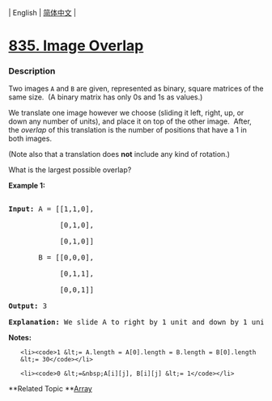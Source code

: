 | English | [简体中文](README.md) |

# [835. Image Overlap](https://leetcode-cn.com/problems/image-overlap)
 ### Description
<p>Two images <code>A</code> and <code>B</code> are given, represented as&nbsp;binary, square matrices of the same size.&nbsp; (A binary matrix has only 0s and 1s as values.)</p>

<p>We translate one image however we choose (sliding it left, right, up, or down any number of units), and place it on top of the other image.&nbsp; After, the <em>overlap</em> of this translation is the number of positions that have a 1 in both images.</p>

<p>(Note also that a translation does <strong>not</strong> include any kind of rotation.)</p>

<p>What is the largest possible overlap?</p>

<p><strong>Example 1:</strong></p>

<pre>
<strong>Input: </strong>A = [[1,1,0],
            [0,1,0],
&nbsp;           [0,1,0]]
&nbsp;      B = [[0,0,0],
&nbsp;           [0,1,1],
&nbsp;           [0,0,1]]
<strong>Output: </strong>3
<strong>Explanation:</strong> We slide A to right by 1 unit and down by 1 unit.</pre>

<p><strong>Notes:</strong>&nbsp;</p>

<ol>
	<li><code>1 &lt;= A.length = A[0].length = B.length = B[0].length &lt;= 30</code></li>
	<li><code>0 &lt;=&nbsp;A[i][j], B[i][j] &lt;= 1</code></li>
</ol>

**Related Topic	**[Array](https://leetcode-cn.com/tag/array) 